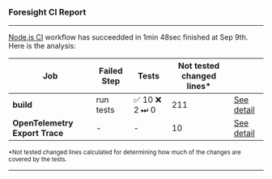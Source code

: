<a href="https://github.com/burakkantarci/burak-pipeline/blob/main/Foresight-logo(white-bg).png?raw=true"/></a>

### Foresight CI Report

---

[Node.js CI](https://app.runforesight.com) workflow has succeedded in 1min 48sec finished at Sep 9th. Here is the analysis:

| Job | Failed Step | Tests | Not tested changed lines*  |  | 
|--|--|--|--|--|
| **build** | run tests | ✅ 10 ❌ 2 ⏭ 0| 211 | [See detail](https://app.runforesight.com) |
| **OpenTelemetry Export Trace** | - | - | 10  | [See detail](https://app.runforesight.com) |

<sup>*Not tested changed lines calculated for determining how much of the changes are covered by the tests.</sup>

---
